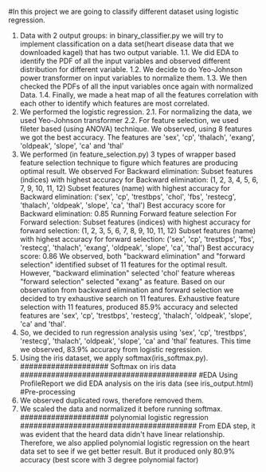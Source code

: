 #In this project we are going to classify different dataset using 
logistic regression. 
1. Data with 2 output groups: in binary_classifier.py we will try to 
implement classification on a data set(heart disease data that we 
downloaded kagel) that has two output variable.
1.1. We did EDA to identify the PDF of all the input variables and observed 
     different distribution for different variable. 
1.2. We decide to do Yeo-Johnson power transformer on input variables to normalize them.
1.3. We then checked the PDFs of all the input variables once again with normalized Data.
1.4. Finally, we made a heat map of all the features correlation with each other to identify which features
are most correlated.
2. We performed the logistic regression.
2.1. For normalizing the data, we used Yeo-Johnson transformer
2.2. For feature selection, we used fileter based (using ANOVA) technique. We observed, using 8 features we
got the best accuracy. The features are 'sex', 'cp', 'thalach', 'exang', 'oldpeak', 'slope', 'ca' and 'thal'
3. We performed (in feature_selection.py) 3 types of wrapper based feature selection technique to figure which
features are producing optimal result. We observed
For Backward elimination:
Subset features (indices) with highest accuracy for Backward elimination: (1, 2, 3, 4, 5, 6, 7, 9, 10, 11, 12)
Subset features (name) with highest accuracy for Backward elimination: ('sex', 'cp', 'trestbps', 'chol', 'fbs', 'restecg', 'thalach', 'oldpeak', 'slope', 'ca', 'thal')
Best accuracy score for Backward elimination: 0.85
Running Forward feature selection
For Forward selection:
Subset features (indices) with highest accuracy for forward selection: (1, 2, 3, 5, 6, 7, 8, 9, 10, 11, 12)
Subset features (name) with highest accuracy for forward selection: ('sex', 'cp', 'trestbps', 'fbs', 'restecg', 'thalach', 'exang', 'oldpeak', 'slope', 'ca', 'thal')
Best accuracy score: 0.86
We observed, both "backward elimination" and "forward selection" identified subset of 11 features for the optimal result.
However, "backward elimination" selected 'chol' feature whereas "forward selection" selected "exang" as feature.
Based on our observation from backward elimination and forward selection we decided to try exhaustive search on 11 features.
Exhaustive feature selection with 11 features, produced 85.9% accuracy and selected features are 'sex', 'cp', 'trestbps', 'restecg', 'thalach', 'oldpeak', 'slope', 'ca' and 'thal'.
4. So, we decided to run regression analysis using 'sex', 'cp', 'trestbps', 'restecg', 'thalach', 'oldpeak', 'slope', 'ca' and 'thal' features. This time we observed,
83.9% accuracy from logistic regression.
5. Using the iris dataset, we apply softmax(iris_softmax.py).
#################### Softmax on iris data ########################################
#EDA
Using ProfileReport we did EDA analysis on the iris data (see iris_output.html)
#Pre-processing
1. We observed duplicated rows, therefore removed them.
2. We scaled the data and normalized it before running softmax.
#################### polynomial logistic regression ########################################
From EDA step, it was evident that the heard data didn't have linear relationship. Therefore,
we also applied polynomial logistic regression on the heart data set to see if we get better result. 
But it produced only 80.9% accuracy (best score with 3 degree polynomial factor)